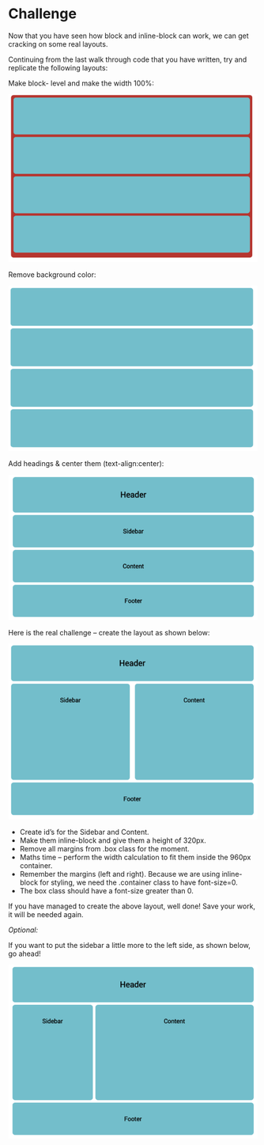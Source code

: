 # Challenge

Now that you have seen how block and inline-block can work, we can get cracking on some real layouts.

Continuing from the last walk through code that you have written, try and replicate the following layouts:

Make block- level and make the width 100%:

![](imgs/morebox16.png)

Remove background color:

![](imgs/morebox17.png)

Add headings & center them (text-align:center):

![](imgs/morebox18.png)

Here is the real challenge – create the layout as shown below:

![](imgs/morebox19.png)

- Create id’s for the Sidebar and Content.
- Make them inline-block and give them a height of 320px.
- Remove all margins from .box class for the moment.
- Maths time – perform the width calculation to fit them inside the 960px container.
- Remember the margins (left and right). Because we are using inline-block for styling, we need the .container class to have font-size=0.
- The box class should have a font-size greater than 0.

If you have managed to create the above layout, well done!
Save your work, it will be needed again.

*Optional:*

If you want to put the sidebar a little more to the left side, as shown below, go ahead!

![](imgs/morebox20.png)

